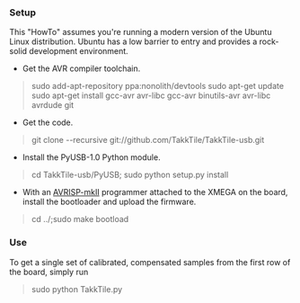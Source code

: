 ### Setup

This "HowTo" assumes you're running a modern version of the Ubuntu Linux distribution. Ubuntu has a low barrier to entry and provides a rock-solid development environment.

* Get the AVR compiler toolchain.

 > sudo add-apt-repository ppa:nonolith/devtools
 > sudo apt-get update
 > sudo apt-get install gcc-avr avr-libc gcc-avr binutils-avr avr-libc avrdude git

* Get the code.

 > git clone --recursive git://github.com/TakkTile/TakkTile-usb.git

* Install the PyUSB-1.0 Python module.

 > cd TakkTile-usb/PyUSB; sudo python setup.py install

* With an [AVRISP-mkII](http://www.digikey.com/product-search/en/programmers-development-systems/in-circuit-programmers-emulators-and-debuggers/2621880?k=avrisp) programmer attached to the XMEGA on the board, install the bootloader and upload the firmware.

 > cd ../;sudo make bootload


### Use

To get a single set of calibrated, compensated samples from the first row of the board, simply run

 > sudo python TakkTile.py

